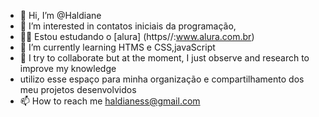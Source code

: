 - 👋 Hi, I’m @Haldiane
- 👀 I’m interested in contatos iniciais da programação,
- 🧑‍🎓 Estou estudando o [alura] (https//:www.alura.com.br)
- 🌱 I’m currently learning HTMS e CSS,javaScript
- 💞️ I try to collaborate but at the moment, I just observe and research to improve my knowledge
- utilizo esse espaço para minha organização e compartilhamento dos meu projetos desenvolvidos
- 📫 How to reach me haldianess@gmail.com

<!---
Haldianne/Haldianne is a ✨ special ✨ repository because its `README.md` (this file) appears on your GitHub profile.
You can click the Preview link to take a look at your changes.
--->
